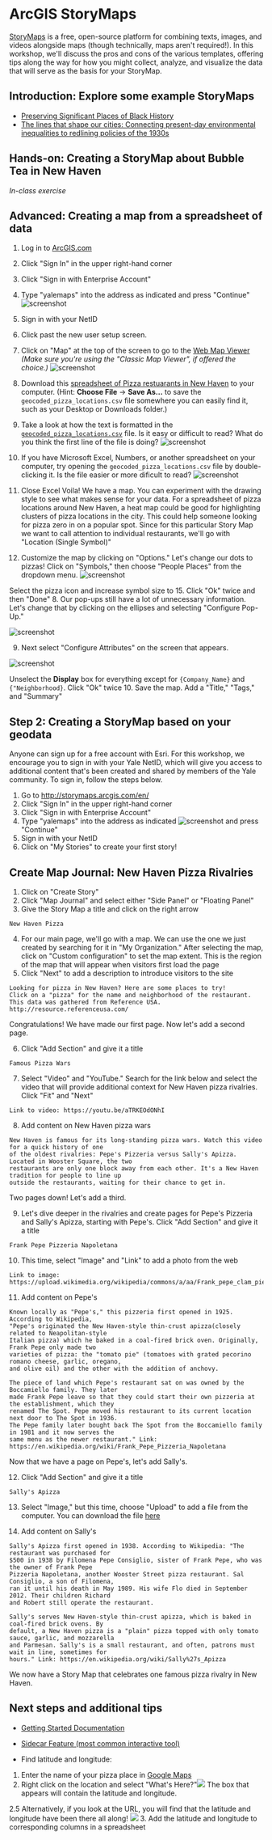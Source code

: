 # ArcGIS StoryMaps

[StoryMaps](https://storymaps.arcgis.com/) is a free, open-source platform for combining texts, images, and videos alongside maps (though technically, maps aren't required!). In this workshop, we'll discuss the pros and cons of the various templates, offering tips along the way for how you might collect, analyze, and visualize the data that will serve as the basis for your StoryMap.

## Introduction: Explore some example StoryMaps
* [Preserving Significant Places of Black History](https://storymaps.arcgis.com/stories/2e2f8343e7254e948f5a0d3699ba91fd)
* [The lines that shape our cities: Connecting present-day environmental inequalities to redlining policies of the 1930s](https://storymaps.arcgis.com/stories/0f58d49c566b486482b3e64e9e5f7ac9?adumkts=product)

## Hands-on: Creating a StoryMap about Bubble Tea in New Haven

_In-class exercise_

## Advanced: Creating a map from a spreadsheet of data

1. Log in to [ArcGIS.com](http://arcgis.com)
2. Click "Sign In" in the upper right-hand corner
3. Click "Sign in with Enterprise Account"
4. Type "yalemaps" into the address as indicated and press "Continue"
 ![screenshot](https://github.com/YaleDHLab/lab-workshops/raw/master/story-maps/images/yalemapslogin.png) 
6. Sign in with your NetID
7. Click past the new user setup screen.
8. Click on "Map" at the top of the screen to go to the [Web Map Viewer](https://yalemaps.maps.arcgis.com/home/webmap/viewer.html?useExisting=1)
_(Make sure you're using the "Classic Map Viewer", if offered the choice.)_
 ![screenshot](https://github.com/YaleDHLab/lab-workshops/raw/master/story-maps/images/newmap_no.png) 

3. Download this [spreadsheet of Pizza restuarants in New Haven](https://raw.githubusercontent.com/YaleDHLab/lab-workshops/master/story-maps/data/geocoded_pizza_locations.csv) to your computer. (Hint: **Choose File** -> **Save As...** to save the `geocoded_pizza_locations.csv` file somewhere you can easily find it, such as your Desktop or Downloads folder.)
4. Take a look at how the text is formatted in the [`geocoded_pizza_locations.csv`](https://raw.githubusercontent.com/YaleDHLab/lab-workshops/master/story-maps/data/geocoded_pizza_locations.csv) file. Is it easy or difficult to read? What do you think the first line of the file is doing?
![screenshot](https://github.com/YaleDHLab/lab-workshops/blob/master/story-maps/images/csv_raw.png?raw=true)
5. If you have Microsoft Excel, Numbers, or another spreadsheet on your computer, try opening the `geocoded_pizza_locations.csv` file by double-clicking it.  Is the file easier or more dificult to read?
![screenshot](https://github.com/YaleDHLab/lab-workshops/blob/master/story-maps/images/csv_excel.png?raw=true)
6.  Close Excel Voila! We have a map. You can experiment with the drawing style to see what makes sense for your data. For a spreadsheet of pizza locations around New Haven, a heat map could be good for highlighting clusters of pizza locations in the city. This could help someone looking for pizza zero in on a popular spot. Since for this particular Story Map we want to call attention to individual restaurants, we'll go with "Location (Single Symbol)"
7. Customize the map by clicking on "Options." Let's change our dots to pizzas! Click on "Symbols," then choose "People Places" from the dropdown menu. 
![screenshot](https://github.com/YaleDHLab/lab-workshops/blob/master/story-maps/images/symbol_pizza.png?raw=true)

Select the pizza icon and increase symbol size to 15. Click "Ok" twice and then "Done" 
8. Our pop-ups still have a lot of unnecessary information. Let's change that by clicking on the ellipses and selecting "Configure Pop-Up."

![screenshot](https://github.com/YaleDHLab/lab-workshops/blob/master/story-maps/images/configure_popup.png?raw=true)

9.    Next select "Configure Attributes" on the screen that appears. 

![screenshot](https://github.com/YaleDHLab/lab-workshops/blob/master/story-maps/images/configure_attributes.png?raw=true)

Unselect the **Display** box for everything except for `{Company_Name}` and `{"Neighborhood}`. Click "Ok" twice
10. Save the map. Add a "Title," "Tags," and "Summary"


## Step 2: Creating a StoryMap based on your geodata

Anyone can sign up for a free account with Esri. For this workshop, we encourage you to sign in with your Yale NetID, which will give you access to additional content that's been created and shared by members of the Yale community. To sign in, follow the steps below.

1. Go to http://storymaps.arcgis.com/en/
2. Click "Sign In" in the upper right-hand corner
3. Click "Sign in with Enterprise Account"
4. Type "yalemaps" into the address as indicated ![screenshot](https://github.com/YaleDHLab/lab-workshops/raw/master/story-maps/images/yale_login.png) and press "Continue"
5. Sign in with your NetID
6. Click on "My Stories" to create your first story!

## Create Map Journal: New Haven Pizza Rivalries

1. Click on "Create Story"
2. Click "Map Journal" and select either "Side Panel" or "Floating Panel"
3. Give the Story Map a title and click on the right arrow
```
New Haven Pizza
```
4. For our main page, we'll go with a map. We can use the one we just created by searching for it in "My Organization." After selecting the map, click on "Custom configuration" to set the map extent. This is the region of the map that will appear when visitors first load the page
5. Click "Next" to add a description to introduce visitors to the site
```
Looking for pizza in New Haven? Here are some places to try! 
Click on a "pizza" for the name and neighborhood of the restaurant. 
This data was gathered from Reference USA. http://resource.referenceusa.com/
```
Congratulations! We have made our first page. Now let's add a second page.

6. Click "Add Section" and give it a title
```
Famous Pizza Wars
```
7. Select "Video" and "YouTube." Search for the link below and select the video that will provide additional context for New Haven pizza rivalries. Click "Fit" and "Next"
```
Link to video: https://youtu.be/aTRKEOdONhI
```
8. Add content on New Haven pizza wars
```
New Haven is famous for its long-standing pizza wars. Watch this video for a quick history of one 
of the oldest rivalries: Pepe's Pizzeria versus Sally's Apizza. Located in Wooster Square, the two 
restaurants are only one block away from each other. It's a New Haven tradition for people to line up 
outside the restaurants, waiting for their chance to get in.  
```
Two pages down! Let's add a third.

9. Let's dive deeper in the rivalries and create pages for Pepe's Pizzeria and Sally's Apizza, starting with Pepe's. Click "Add Section" and give it a title
```
Frank Pepe Pizzeria Napoletana
```
10. This time, select "Image" and "Link" to add a photo from the web
```
Link to image: https://upload.wikimedia.org/wikipedia/commons/a/aa/Frank_pepe_clam_pie.jpg
```
11. Add content on Pepe's
```
Known locally as "Pepe's," this pizzeria first opened in 1925. According to Wikipedia, 
"Pepe's originated the New Haven-style thin-crust apizza(closely related to Neapolitan-style 
Italian pizza) which he baked in a coal-fired brick oven. Originally, Frank Pepe only made two 
varieties of pizza: the "tomato pie" (tomatoes with grated pecorino romano cheese, garlic, oregano, 
and olive oil) and the other with the addition of anchovy.

The piece of land which Pepe's restaurant sat on was owned by the Boccamiello family. They later 
made Frank Pepe leave so that they could start their own pizzeria at the establishment, which they 
renamed The Spot. Pepe moved his restaurant to its current location next door to The Spot in 1936. 
The Pepe family later bought back The Spot from the Boccamiello family in 1981 and it now serves the 
same menu as the newer restaurant." Link: https://en.wikipedia.org/wiki/Frank_Pepe_Pizzeria_Napoletana
```
Now that we have a page on Pepe's, let's add Sally's.

12. Click "Add Section" and give it a title
```
Sally's Apizza
```
13. Select "Image," but this time, choose "Upload" to add a file from the computer. You can download the file [here](https://github.com/YaleDHLab/lab-workshops/blob/master/story-maps/images/sallys_apizza.jpg)

14. Add content on Sally's
```
Sally's Apizza first opened in 1938. According to Wikipedia: "The restaurant was purchased for 
$500 in 1938 by Filomena Pepe Consiglio, sister of Frank Pepe, who was the owner of Frank Pepe 
Pizzeria Napoletana, another Wooster Street pizza restaurant. Sal Consiglio, a son of Filomena, 
ran it until his death in May 1989. His wife Flo died in September 2012. Their children Richard 
and Robert still operate the restaurant.

Sally's serves New Haven-style thin-crust apizza, which is baked in coal-fired brick ovens. By 
default, a New Haven pizza is a "plain" pizza topped with only tomato sauce, garlic, and mozzarella
and Parmesan. Sally's is a small restaurant, and often, patrons must wait in line, sometimes for 
hours." Link: https://en.wikipedia.org/wiki/Sally%27s_Apizza
```
We now have a Story Map that celebrates one famous pizza rivalry in New Haven. 


## Next steps and additional tips

* [Getting Started Documentation](https://storymaps.arcgis.com/stories/cea22a609a1d4cccb8d54c650b595bc4)
 * [Sidecar Feature (most common interactive tool)](https://storymaps.arcgis.com/stories/82509aafc8ba435f8c1264122d299763)


* Find latitude and longitude:

1. Enter the name of your pizza place in [Google Maps](https://www.google.com/maps)
2. Right click on the location and select "What's Here?"![](https://github.com/YaleDHLab/lab-workshops/raw/master/story-maps/images/latlong_googlemaps.png) The box that appears will contain the latitude and longitude. 

2.5 Alternatively, if you look at the URL, you will find that the latitude and longitude have been there all along! ![](https://github.com/YaleDHLab/lab-workshops/raw/master/story-maps/images/url_googlemaps.png)
3. Add the latitude and longitude to corresponding columns in a spreadsheet 


